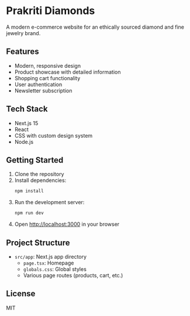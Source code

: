 # Prakriti Diamonds

A modern e-commerce website for an ethically sourced diamond and fine jewelry brand.

## Features

- Modern, responsive design
- Product showcase with detailed information
- Shopping cart functionality
- User authentication
- Newsletter subscription

## Tech Stack

- Next.js 15
- React
- CSS with custom design system
- Node.js

## Getting Started

1. Clone the repository
2. Install dependencies:
   ```bash
   npm install
   ```
3. Run the development server:
   ```bash
   npm run dev
   ```
4. Open [http://localhost:3000](http://localhost:3000) in your browser

## Project Structure

- `src/app`: Next.js app directory
  - `page.tsx`: Homepage
  - `globals.css`: Global styles
  - Various page routes (products, cart, etc.)

## License

MIT 